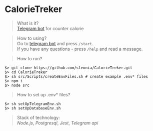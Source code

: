 # CalorieTreker
> What is it?  
[Telegram bot](https://t.me/CalorieTrekerBot) for counter calorie

> How to using?  
Go to [telegram bot](tg://resolve?domain=CalorieTrekerBot) and press ```/start```.  
If you have any questions - press ```/help``` and read a message.

> How to run?  
```
$> git clone https://github.com/sleonia/CalorieTreker.git
$> cd CalorieTreker
$> sh src/Scripts/createEnvFiles.sh # create example .env* files
$> npm i
$> node src
```

> How to set up .env* files?
```
$> sh setUpTelegramEnv.sh
$> sh setUpDatabaseEnv.sh
```

> Stack of technology:  
*Node.js*, *Postgresql*, *Jest*, *Telegram api*
